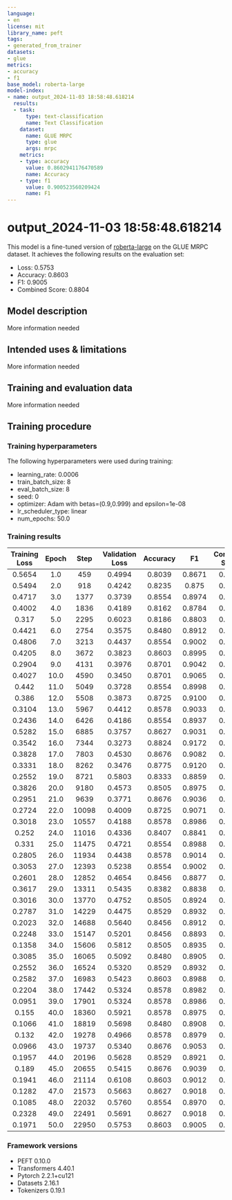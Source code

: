 ```yaml
---
language:
- en
license: mit
library_name: peft
tags:
- generated_from_trainer
datasets:
- glue
metrics:
- accuracy
- f1
base_model: roberta-large
model-index:
- name: output_2024-11-03 18:58:48.618214
  results:
  - task:
      type: text-classification
      name: Text Classification
    dataset:
      name: GLUE MRPC
      type: glue
      args: mrpc
    metrics:
    - type: accuracy
      value: 0.8602941176470589
      name: Accuracy
    - type: f1
      value: 0.900523560209424
      name: F1
---
```


<!-- This model card has been generated automatically according to the information the Trainer had access to. You
should probably proofread and complete it, then remove this comment. -->

# output_2024-11-03 18:58:48.618214

This model is a fine-tuned version of [roberta-large](https://huggingface.co/roberta-large) on the GLUE MRPC dataset.
It achieves the following results on the evaluation set:
- Loss: 0.5753
- Accuracy: 0.8603
- F1: 0.9005
- Combined Score: 0.8804

## Model description

More information needed

## Intended uses & limitations

More information needed

## Training and evaluation data

More information needed

## Training procedure

### Training hyperparameters

The following hyperparameters were used during training:
- learning_rate: 0.0006
- train_batch_size: 8
- eval_batch_size: 8
- seed: 0
- optimizer: Adam with betas=(0.9,0.999) and epsilon=1e-08
- lr_scheduler_type: linear
- num_epochs: 50.0

### Training results

| Training Loss | Epoch | Step  | Validation Loss | Accuracy | F1     | Combined Score |
|:-------------:|:-----:|:-----:|:---------------:|:--------:|:------:|:--------------:|
| 0.5654        | 1.0   | 459   | 0.4994          | 0.8039   | 0.8671 | 0.8355         |
| 0.5494        | 2.0   | 918   | 0.4242          | 0.8235   | 0.875  | 0.8493         |
| 0.4717        | 3.0   | 1377  | 0.3739          | 0.8554   | 0.8974 | 0.8764         |
| 0.4002        | 4.0   | 1836  | 0.4189          | 0.8162   | 0.8784 | 0.8473         |
| 0.317         | 5.0   | 2295  | 0.6023          | 0.8186   | 0.8803 | 0.8494         |
| 0.4421        | 6.0   | 2754  | 0.3575          | 0.8480   | 0.8912 | 0.8696         |
| 0.4806        | 7.0   | 3213  | 0.4437          | 0.8554   | 0.9002 | 0.8778         |
| 0.4205        | 8.0   | 3672  | 0.3823          | 0.8603   | 0.8995 | 0.8799         |
| 0.2904        | 9.0   | 4131  | 0.3976          | 0.8701   | 0.9042 | 0.8871         |
| 0.4027        | 10.0  | 4590  | 0.3450          | 0.8701   | 0.9065 | 0.8883         |
| 0.442         | 11.0  | 5049  | 0.3728          | 0.8554   | 0.8998 | 0.8776         |
| 0.386         | 12.0  | 5508  | 0.3873          | 0.8725   | 0.9100 | 0.8913         |
| 0.3104        | 13.0  | 5967  | 0.4412          | 0.8578   | 0.9033 | 0.8806         |
| 0.2436        | 14.0  | 6426  | 0.4186          | 0.8554   | 0.8937 | 0.8745         |
| 0.5282        | 15.0  | 6885  | 0.3757          | 0.8627   | 0.9031 | 0.8829         |
| 0.3542        | 16.0  | 7344  | 0.3273          | 0.8824   | 0.9172 | 0.8998         |
| 0.3828        | 17.0  | 7803  | 0.4530          | 0.8676   | 0.9082 | 0.8879         |
| 0.3331        | 18.0  | 8262  | 0.3476          | 0.8775   | 0.9120 | 0.8947         |
| 0.2552        | 19.0  | 8721  | 0.5803          | 0.8333   | 0.8859 | 0.8596         |
| 0.3826        | 20.0  | 9180  | 0.4573          | 0.8505   | 0.8975 | 0.8740         |
| 0.2951        | 21.0  | 9639  | 0.3771          | 0.8676   | 0.9036 | 0.8856         |
| 0.2724        | 22.0  | 10098 | 0.4009          | 0.8725   | 0.9071 | 0.8898         |
| 0.3018        | 23.0  | 10557 | 0.4188          | 0.8578   | 0.8986 | 0.8782         |
| 0.252         | 24.0  | 11016 | 0.4336          | 0.8407   | 0.8841 | 0.8624         |
| 0.331         | 25.0  | 11475 | 0.4721          | 0.8554   | 0.8988 | 0.8771         |
| 0.2805        | 26.0  | 11934 | 0.4438          | 0.8578   | 0.9014 | 0.8796         |
| 0.3053        | 27.0  | 12393 | 0.5238          | 0.8554   | 0.9002 | 0.8778         |
| 0.2601        | 28.0  | 12852 | 0.4654          | 0.8456   | 0.8877 | 0.8666         |
| 0.3617        | 29.0  | 13311 | 0.5435          | 0.8382   | 0.8838 | 0.8610         |
| 0.3016        | 30.0  | 13770 | 0.4752          | 0.8505   | 0.8924 | 0.8715         |
| 0.2787        | 31.0  | 14229 | 0.4475          | 0.8529   | 0.8932 | 0.8731         |
| 0.2023        | 32.0  | 14688 | 0.5640          | 0.8456   | 0.8912 | 0.8684         |
| 0.2248        | 33.0  | 15147 | 0.5201          | 0.8456   | 0.8893 | 0.8674         |
| 0.1358        | 34.0  | 15606 | 0.5812          | 0.8505   | 0.8935 | 0.8720         |
| 0.3085        | 35.0  | 16065 | 0.5092          | 0.8480   | 0.8905 | 0.8692         |
| 0.2552        | 36.0  | 16524 | 0.5320          | 0.8529   | 0.8932 | 0.8731         |
| 0.2582        | 37.0  | 16983 | 0.5423          | 0.8603   | 0.8988 | 0.8795         |
| 0.2204        | 38.0  | 17442 | 0.5324          | 0.8578   | 0.8982 | 0.8780         |
| 0.0951        | 39.0  | 17901 | 0.5324          | 0.8578   | 0.8986 | 0.8782         |
| 0.155         | 40.0  | 18360 | 0.5921          | 0.8578   | 0.8975 | 0.8777         |
| 0.1066        | 41.0  | 18819 | 0.5698          | 0.8480   | 0.8908 | 0.8694         |
| 0.132         | 42.0  | 19278 | 0.4966          | 0.8578   | 0.8979 | 0.8779         |
| 0.0966        | 43.0  | 19737 | 0.5340          | 0.8676   | 0.9053 | 0.8865         |
| 0.1957        | 44.0  | 20196 | 0.5628          | 0.8529   | 0.8921 | 0.8725         |
| 0.189         | 45.0  | 20655 | 0.5415          | 0.8676   | 0.9039 | 0.8858         |
| 0.1941        | 46.0  | 21114 | 0.6108          | 0.8603   | 0.9012 | 0.8808         |
| 0.1282        | 47.0  | 21573 | 0.5663          | 0.8627   | 0.9018 | 0.8822         |
| 0.1085        | 48.0  | 22032 | 0.5760          | 0.8554   | 0.8970 | 0.8762         |
| 0.2328        | 49.0  | 22491 | 0.5691          | 0.8627   | 0.9018 | 0.8822         |
| 0.1971        | 50.0  | 22950 | 0.5753          | 0.8603   | 0.9005 | 0.8804         |


### Framework versions

- PEFT 0.10.0
- Transformers 4.40.1
- Pytorch 2.2.1+cu121
- Datasets 2.16.1
- Tokenizers 0.19.1